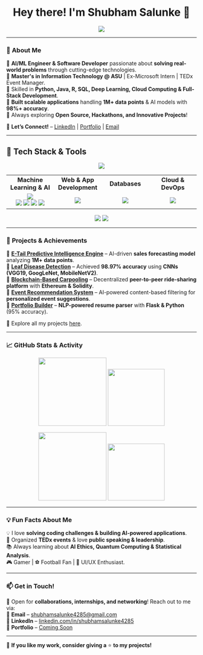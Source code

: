 <h1 align="center"> 
  Hey there! I'm Shubham Salunke 👋 
</h1>


<p align="center">
  <img src="https://readme-typing-svg.herokuapp.com?color=F77F00&size=24&center=true&vCenter=true&width=500&lines=Software+Developer+%7C+AI%2FML+Engineer;Data+Scientist+%7C+Tech+Enthusiast;Coding+My+Way+to+the+Future+%F0%9F%9A%80" />
</p>

---

### 🚀 **About Me**  
🔹 **AI/ML Engineer & Software Developer** passionate about **solving real-world problems** through cutting-edge technologies.  
🔹 **Master's in Information Technology @ ASU** | Ex-Microsoft Intern | TEDx Event Manager.  
🔹 Skilled in **Python, Java, R, SQL, Deep Learning, Cloud Computing & Full-Stack Development**.  
🔹 **Built scalable applications** handling **1M+ data points** & AI models with **98%+ accuracy**.  
🔹 Always exploring **Open Source, Hackathons, and Innovative Projects**!  

📩 **Let’s Connect!** – [LinkedIn](https://www.linkedin.com/in/shubham-salunke-70346a289) | [Portfolio](#) | [Email](mailto:shubhamsalunke4285@gmail.com)  

---

## 🚀 Tech Stack & Tools  
<p align="center">
  <!-- Programming Languages -->
  <img src="https://skillicons.dev/icons?i=python,java,solidity,r,javascript&theme=dark" />
</p>

<table align="center">
  <tr>
    <td align="center" width="25%"><strong>Machine Learning & AI</strong></td>
    <td align="center" width="25%"><strong>Web & App Development</strong></td>
    <td align="center" width="25%"><strong>Databases</strong></td>
    <td align="center" width="25%"><strong>Cloud & DevOps</strong></td>
  </tr>
  <tr>
    <td align="center">
      <img src="https://skillicons.dev/icons?i=tensorflow,pytorch&theme=dark" /><br>
      <img src="https://img.shields.io/badge/Google%20Colab-F9AB00?style=for-the-badge&logo=googlecolab&logoColor=white" />
      <img src="https://img.shields.io/badge/Jupyter-F37626.svg?&style=for-the-badge&logo=Jupyter&logoColor=white" />
      <img src="https://img.shields.io/badge/Spyder-FF0000.svg?&style=for-the-badge&logo=spyder-ide&logoColor=white" />
      <img src="https://img.shields.io/badge/Anaconda-44A833.svg?&style=for-the-badge&logo=anaconda&logoColor=white" />
    </td>
    <td align="center">
      <img src="https://skillicons.dev/icons?i=flask,react,androidstudio&theme=dark" />
    </td>
    <td align="center">
      <img src="https://skillicons.dev/icons?i=mysql,mongodb&theme=dark" />
    </td>
    <td align="center">
      <img src="https://skillicons.dev/icons?i=aws,azure,git,github,docker,kubernetes&theme=dark" />
    </td>
  </tr>
</table>

<p align="center">
  <!-- Other Tools -->
  <img src="https://img.shields.io/badge/Ganache-EA7600?style=for-the-badge&logo=ethereum&logoColor=white" />
  <img src="https://skillicons.dev/icons?i=linux,vscode&theme=dark" />
</p>



---

### 🚀 **Projects & Achievements**  
📌 **[E-Tail Predictive Intelligence Engine](#)** – AI-driven **sales forecasting model** analyzing **1M+ data points**.  
📌 **[Leaf Disease Detection](#)** – Achieved **98.97% accuracy** using **CNNs (VGG19, GoogLeNet, MobileNetV2)**.  
📌 **[Blockchain-Based Carpooling](#)** – Decentralized **peer-to-peer ride-sharing platform** with **Ethereum & Solidity**.  
📌 **[Event Recommendation System](#)** – AI-powered content-based filtering for **personalized event suggestions**.  
📌 **[Portfolio Builder](#)** – **NLP-powered resume parser** with **Flask & Python** (95% accuracy).  

🔗 Explore all my projects [here](https://github.com/shubham-salunke).  

---

### 📈 **GitHub Stats & Activity**  
<p align="center">
  <img src="https://github-readme-stats.vercel.app/api?username=ShubhamSalunke4285&show_icons=true&theme=algolia&count_private=true" height="180px" />
  <img src="https://github-profile-summary-cards.vercel.app/api/cards/repos-per-language?username=ShubhamSalunke4285&theme=dark" height="150">
<!--   <img src="https://github-readme-streak-stats.herokuapp.com/?user=ShubhamSalunke4285&theme=algolia" height="180px" /> -->
</p>

<p align="center">
<!--   <img src="https://github-profile-summary-cards.vercel.app/api/cards/repos-per-language?username=ShubhamSalunke4285&theme=dark" height="150"> -->
  <img src="https://github-readme-streak-stats.herokuapp.com/?user=ShubhamSalunke4285&theme=algolia" height="180px" />
  <img src="https://github-profile-trophy.vercel.app/?username=ShubhamSalunke4285&theme=darkhub&margin-w=10" height="150">
</p>

---

### 💡 **Fun Facts About Me**  
💡 I love **solving coding challenges & building AI-powered applications**.  
🎤 Organized **TEDx events** & love **public speaking & leadership**.  
📚 Always learning about **AI Ethics, Quantum Computing & Statistical Analysis**.  
🎮 Gamer | ⚽ Football Fan | 🎨 UI/UX Enthusiast.  

---

### 📫 **Get in Touch!**  
💬 Open for **collaborations, internships, and networking**! Reach out to me via:  
📩 **Email** – [shubhamsalunke4285@gmail.com](mailto:shubhamsalunke4285@gmail.com)  
🔗 **LinkedIn** – [linkedin.com/in/shubhamsalunke4285](https://www.linkedin.com/in/shubham-salunke-70346a289)  
🚀 **Portfolio** – [Coming Soon](#)  

---

🌟 **If you like my work, consider giving a** ⭐ **to my projects!**  

